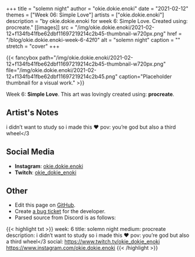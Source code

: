 +++
title =       "solemn night"
author =      "okie.dokie.enoki"
date =        "2021-02-12"
themes =      ["Week 06: Simple Love"]
artists =     ["okie.dokie.enoki"]
description = "by okie.dokie.enoki for week 6: Simple Love. Created using: procreate."
[[images]]
      src = "/img/okie.dokie.enoki/2021-02-12+f134fb41fbe62dbf11697219214c2b45-thumbnail-w720px.png"
      href = "/blog/okie.dokie.enoki-week-6-42f0"
      alt = "solemn night"
      caption = ""
      stretch = "cover"
+++


{{< fancybox path="/img/okie.dokie.enoki/2021-02-12+f134fb41fbe62dbf11697219214c2b45-thumbnail-w720px.png" file="/img/okie.dokie.enoki/2021-02-12+f134fb41fbe62dbf11697219214c2b45.png" caption="Placeholder thumbnail for a visual work." >}}


Week 6: **Simple Love**. This art was lovingly created using: **procreate**.

## Artist's Notes

i didn’t want to study so i made this ❤️
pov: you’re god but also a third wheel</3

## Social Media

- **Instagram**: <a href='https://instagram.com/okie.dokie.enoki' target='_blank'>okie.dokie.enoki</a>
- **Twitch**: <a href='https://twitch.tv/okie_dokie_enoki' target='_blank'>okie_dokie_enoki</a>

## Other

- Edit this page on [GitHub](https://github.com/teaminkling/web-refresh/edit/main/content/blog/okie.dokie.enoki-week-6-42f0.md).
- Create [a bug ticket](https://github.com/teaminkling/web-refresh/issues/new?assignees=&labels=bug&template=problem-report.md&title=) for the developer.
- Parsed source from Discord is as follows:

{{< highlight txt >}}
week: 6
title: solemn night
medium: procreate
description: i didn’t want to study so i made this ❤️
pov: you’re god but also a third wheel</3
social: https://www.twitch.tv/okie_dokie_enoki
https://www.instagram.com/okie.dokie.enoki
{{< /highlight >}}